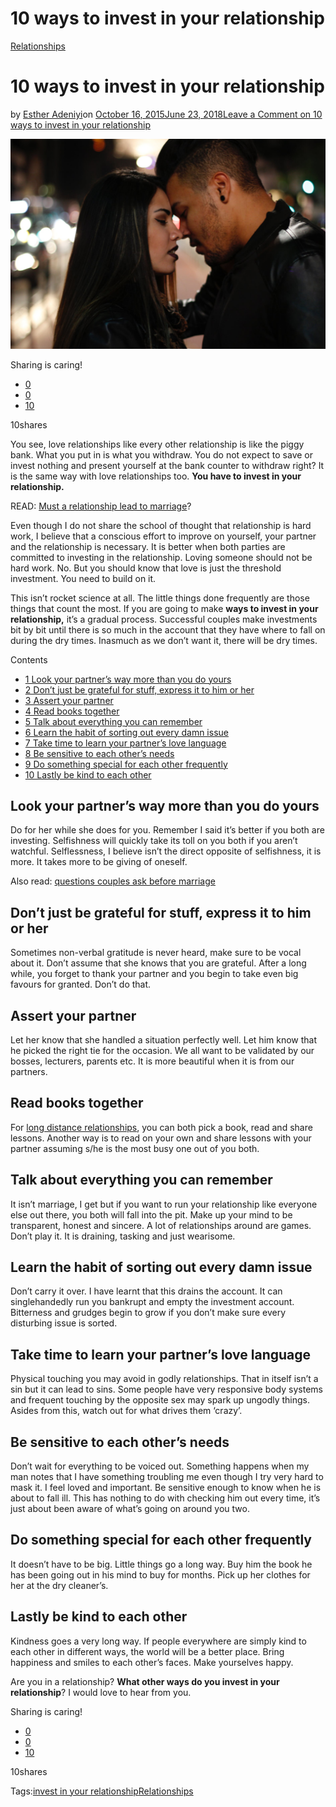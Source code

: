 # 10 ways to invest in your relationship

[Relationships](https://estheradeniyi.com/category/relationships/)
# 10 ways to invest in your relationship

by [Esther Adeniyi](https://estheradeniyi.com/author/esther-adeniyi/)on [October 16, 2015June 23, 2018](https://estheradeniyi.com/10-ways-to-invest-in-your-relationship/)[Leave a Comment on 10 ways to invest in your relationship](https://estheradeniyi.com/10-ways-to-invest-in-your-relationship/#respond)

![invest in your relationship](images\invest-in-relationship.jpeg)

Sharing is caring!

- [0](https://www.facebook.com/sharer/sharer.php?u=https%3A%2F%2Festheradeniyi.com%2F10-ways-to-invest-in-your-relationship%2F&amp;t=10%20ways%20to%20invest%20in%20your%20relationship)
- [0](https://twitter.com/intent/tweet?text=10%20ways%20to%20invest%20in%20your%20relationship&amp;url=https%3A%2F%2Festheradeniyi.com%2F10-ways-to-invest-in-your-relationship%2F)
- [10](#)

10shares

You see, love relationships like every other relationship is like the piggy bank. What you put in is what you withdraw. You do not expect to save or invest nothing and present yourself at the bank counter to withdraw right? It is the same way with love relationships too. **You have to invest in your relationship.**

READ: [Must a relationship lead to marriage](https://estheradeniyi.com/must-relationship-lead-to-marriage/)?

Even though I do not share the school of thought that relationship is hard work, I believe that a conscious effort to improve on yourself, your partner and the relationship is necessary. It is better when both parties are committed to investing in the relationship. Loving someone should not be hard work. No. But you should know that love is just the threshold investment. You need to build on it.

This isn&#x2019;t rocket science at all. The little things done frequently are those things that count the most. If you are going to make **ways to invest in your relationship,** it&#x2019;s a gradual process. Successful couples make investments bit by bit until there is so much in the account that they have where to fall on during the dry times. Inasmuch as we don&#x2019;t want it, there will be dry times.

Contents

- [1 Look your partner&#x2019;s way more than you do yours](#Look_your_partner8217s_way_more_than_you_do_yours)
- [2 Don&#x2019;t just be grateful for stuff, express it to him or her](#Don8217t_just_be_grateful_for_stuff_express_it_to_him_or_her)
- [3 Assert your partner](#Assert_your_partner)
- [4 Read books together](#Read_books_together)
- [5 Talk about everything you can remember](#Talk_about_everything_you_can_remember)
- [6 Learn the habit of sorting out every damn issue](#Learn_the_habit_of_sorting_out_every_damn_issue)
- [7 Take time to learn your partner&#x2019;s love language](#Take_time_to_learn_your_partner8217s_love_language)
- [8 Be sensitive to each other&#x2019;s needs](#Be_sensitive_to_each_other8217s_needs)
- [9 Do something special for each other frequently](#Do_something_special_for_each_other_frequently)
- [10 Lastly be kind to each other](#Lastly_be_kind_to_each_other)

## Look your partner&#x2019;s way more than you do yours

Do for her while she does for you. Remember I said it&#x2019;s better if you both are investing. Selfishness will quickly take its toll on you both if you aren&#x2019;t watchful. Selflessness, I believe isn&#x2019;t the direct opposite of selfishness, it is more. It takes more to be giving of oneself.

Also read: [questions couples ask before marriage](https://estheradeniyi.com/questions-you-should-ask-in-preparation-for-marriage/)

## Don&#x2019;t just be grateful for stuff, express it to him or her

Sometimes non-verbal gratitude is never heard, make sure to be vocal about it. Don&#x2019;t assume that she knows that you are grateful. After a long while, you forget to thank your partner and you begin to take even big favours for granted. Don&#x2019;t do that.

## Assert your partner

Let her know that she handled a situation perfectly well. Let him know that he picked the right tie for the occasion. We all want to be validated by our bosses, lecturers, parents etc. It is more beautiful when it is from our partners.

## Read books together

For [long distance relationships](https://estheradeniyi.com/how-to-enjoy-intimacy-in-your-long/), you can both pick a book, read and share lessons. Another way is to read on your own and share lessons with your partner assuming s/he is the most busy one out of you both.

## Talk about everything you can remember

It isn&#x2019;t marriage, I get but if you want to run your relationship like everyone else out there, you both will fall into the pit. Make up your mind to be transparent, honest and sincere. A lot of relationships around are games. Don&#x2019;t play it. It is draining, tasking and just wearisome.

## Learn the habit of sorting out every damn issue

Don&#x2019;t carry it over. I have learnt that this drains the account. It can singlehandedly run you bankrupt and empty the investment account. Bitterness and grudges begin to grow if you don&#x2019;t make sure every disturbing issue is sorted.

## Take time to learn your partner&#x2019;s love language

Physical touching you may avoid in godly relationships. That in itself isn&#x2019;t a sin but it can lead to sins. Some people have very responsive body systems and frequent touching by the opposite sex may spark up ungodly things. Asides from this, watch out for what drives them &#x2018;crazy&#x2019;.

## Be sensitive to each other&#x2019;s needs

Don&#x2019;t wait for everything to be voiced out. Something happens when my man notes that I have something troubling me even though I try very hard to mask it. I feel loved and important. Be sensitive enough to know when he is about to fall ill. This has nothing to do with checking him out every time, it&#x2019;s just about been aware of what&#x2019;s going on around you two.

## Do something special for each other frequently

It doesn&#x2019;t have to be big. Little things go a long way. Buy him the book he has been going out in his mind to buy for months. Pick up her clothes for her at the dry cleaner&#x2019;s.

## Lastly be kind to each other

Kindness goes a very long way. If people everywhere are simply kind to each other in different ways, the world will be a better place. Bring happiness and smiles to each other&#x2019;s faces. Make yourselves happy.

Are you in a relationship? **What other ways do you invest in your relationship**? I would love to hear from you.

Sharing is caring!

- [0](https://www.facebook.com/sharer/sharer.php?u=https%3A%2F%2Festheradeniyi.com%2F10-ways-to-invest-in-your-relationship%2F&amp;t=10%20ways%20to%20invest%20in%20your%20relationship)
- [0](https://twitter.com/intent/tweet?text=10%20ways%20to%20invest%20in%20your%20relationship&amp;url=https%3A%2F%2Festheradeniyi.com%2F10-ways-to-invest-in-your-relationship%2F)
- [10](#)

10shares

Tags:[invest in your relationship](https://estheradeniyi.com/tag/invest-in-your-relationship/)[Relationships](https://estheradeniyi.com/tag/relationships/)